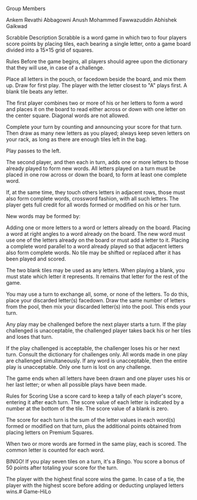 Group Members

Ankem Revathi
Abbagowni Anush
Mohammed Fawwazuddin
Abhishek Gaikwad

Scrabble
Description
Scrabble is a word game in which two to four players score points by placing tiles, each bearing a single letter, onto a game board divided into a 15×15 grid of squares.

Rules
Before the game begins, all players should agree upon the dictionary that they will use, in case of a challenge.

Place all letters in the pouch, or facedown beside the board, and mix them up. Draw for first play. The player with the letter closest to "A" plays first. A blank tile beats any letter.

The first player combines two or more of his or her letters to form a word and places it on the board to read either across or down with one letter on the center square. Diagonal words are not allowed.

Complete your turn by counting and announcing your score for that turn. Then draw as many new letters as you played; always keep seven letters on your rack, as long as there are enough tiles left in the bag.

Play passes to the left.

The second player, and then each in turn, adds one or more letters to those already played to form new words. All letters played on a turn must be placed in one row across or down the board, to form at least one complete word.

If, at the same time, they touch others letters in adjacent rows, those must also form complete words, crossword fashion, with all such letters. The player gets full credit for all words formed or modified on his or her turn.

New words may be formed by:

Adding one or more letters to a word or letters already on the board.
Placing a word at right angles to a word already on the board. The new word must use one of the letters already on the board or must add a letter to it.
Placing a complete word parallel to a word already played so that adjacent letters also form complete words.
No tile may be shifted or replaced after it has been played and scored.

The two blank tiles may be used as any letters. When playing a blank, you must state which letter it represents. It remains that letter for the rest of the game.

You may use a turn to exchange all, some, or none of the letters. To do this, place your discarded letter(s) facedown. Draw the same number of letters from the pool, then mix your discarded letter(s) into the pool. This ends your turn.

Any play may be challenged before the next player starts a turn. If the play challenged is unacceptable, the challenged player takes back his or her tiles and loses that turn.

If the play challenged is acceptable, the challenger loses his or her next turn. Consult the dictionary for challenges only. All words made in one play are challenged simultaneously. If any word is unacceptable, then the entire play is unacceptable. Only one turn is lost on any challenge.

The game ends when all letters have been drawn and one player uses his or her last letter; or when all possible plays have been made.

Rules for Scoring
Use a score card to keep a tally of each player's score, entering it after each turn. The score value of each letter is indicated by a number at the bottom of the tile. The score value of a blank is zero.

The score for each turn is the sum of the letter values in each word(s) formed or modified on that turn, plus the additional points obtained from placing letters on Premium Squares.

When two or more words are formed in the same play, each is scored. The common letter is counted for each word.

BINGO! If you play seven tiles on a turn, it's a Bingo. You score a bonus of 50 points after totaling your score for the turn.

The player with the highest final score wins the game. In case of a tie, the player with the highest score before adding or deducting unplayed letters wins.# Game-HiLo
